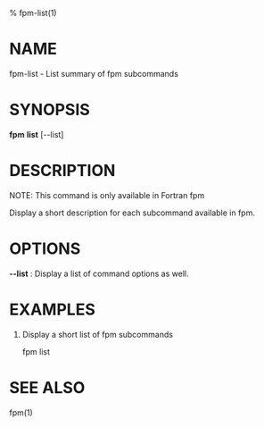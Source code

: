 % fpm-list(1)

# NAME
fpm-list - List summary of fpm subcommands


# SYNOPSIS
**fpm** **list** [--list]


# DESCRIPTION

NOTE: This command is only available in Fortran fpm

Display a short description for each subcommand available in fpm.


# OPTIONS

**--list**
:   Display a list of command options as well.


# EXAMPLES

1. Display a short list of fpm subcommands

   fpm list


# SEE ALSO
fpm(1)
